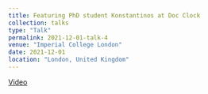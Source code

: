 ```yaml
---
title: Featuring PhD student Konstantinos at Doc Clock
collection: talks
type: "Talk"
permalink: 2021-12-01-talk-4
venue: "Imperial College London"
date: 2021-12-01
location: "London, United Kingdom"
---
```


[Video](https://youtu.be/PMu3Ds33Xtk)
